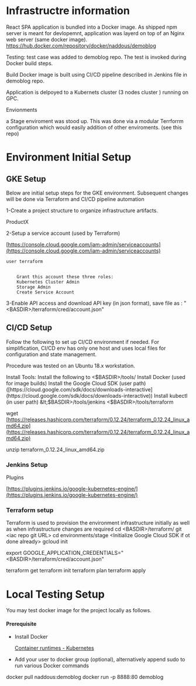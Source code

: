 # Infrastructre information

React SPA application is bundled into a Docker image. As shipped npm server is meant for devlopemnt, application was layerd on top 
of an Nginx web server (same docker image).
https://hub.docker.com/repository/docker/naddous/demoblog

Testing:
     test case was added to demoblog repo. The test is invoked during Docker build steps.

Build 
    Docker image is built using CI/CD pipeline described in Jenkins file in demoblog repo.


Application is delpoyed to a Kubernets cluster (3 nodes cluster ) running on GPC.

Envionments 

a Stage enviroment was stood up. This was done via a modular Terrforrm configuration which would easily addition of other enviroments.
(see this repo)




# Environment Initial Setup


## GKE Setup

Below are initial setup steps for the GKE environment. Subsequent changes will be done via Terraform and CI/CD pipeline automation

1-Create a project structure to organize infrastructure artifacts.

ProductX

 

2-Setup a service account (used by Terraform)

[https://console.cloud.google.com/iam-admin/serviceaccounts](https://console.cloud.google.com/iam-admin/serviceaccounts)

	user terraform


        Grant this account these three roles:
        Kubernetes Cluster Admin
        Storage Admin
        Create Service Account

3-Enable API access and download API key (in json format), save file as : "&lt;BASDIR>/terraform/cred/account.json"

 


## CI/CD Setup 

Follow the following to set up CI/CD environment if needed. For simplification, CI/CD env has only one host and uses local files for configuration and state management. 

Procedure was tested on an Ubuntu 18.x workstation.

Install Tools:
Install the following to &lt;$BASDIR>/tools/
Install Docker (used for image builds)
Install the Google Cloud SDK (user path) ([https://cloud.google.com/sdk/docs/downloads-interactive](https://cloud.google.com/sdk/docs/downloads-interactive))
Install kubectl (in user path) 
&lt;$BASDIR>/tools/jenkins
&lt;$BASDIR>/tools/terraform

wget [https://releases.hashicorp.com/terraform/0.12.24/terraform_0.12.24_linux_amd64.zip](https://releases.hashicorp.com/terraform/0.12.24/terraform_0.12.24_linux_amd64.zip)

unzip  terraform_0.12.24_linux_amd64.zip


### Jenkins Setup

Plugins

[https://plugins.jenkins.io/google-kubernetes-engine/](https://plugins.jenkins.io/google-kubernetes-engine/)


### Terraform setup

Terraform is used to provision the environment infrastructure initially as well as when infrastructure changes are required 
cd &lt;BASDIR>/terraform/
git &lt;iac repo git URL>
cd environments/stage
&lt;Initialize Google Cloud SDK if ot done already>
gcloud init

export GOOGLE_APPLICATION_CREDENTIALS="&lt;BASDIR>/terraform/cred/account.json"

terraform get 
terraform init
terraform plan
terraform apply


# Local Testing Setup

You may test docker image for the project locally as follows.


#### Prerequisite 



*   Install Docker 

    [Container runtimes - Kubernetes](https://kubernetes.io/docs/setup/production-environment/container-runtimes/)

*   Add your user to docker group (optional), alternatively append sudo to run various Docker commands

docker pull naddous:demoblog
docker run -p 8888:80 demoblog